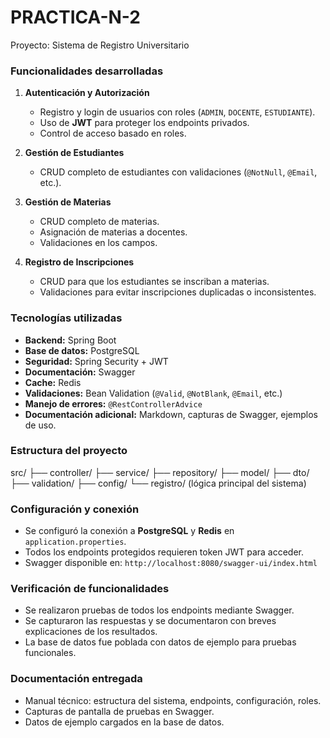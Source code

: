 # PRACTICA-N-2

Proyecto: Sistema de Registro Universitario

### Funcionalidades desarrolladas

1. **Autenticación y Autorización**

   * Registro y login de usuarios con roles (`ADMIN`, `DOCENTE`, `ESTUDIANTE`).
   * Uso de **JWT** para proteger los endpoints privados.
   * Control de acceso basado en roles.

2. **Gestión de Estudiantes**

   * CRUD completo de estudiantes con validaciones (`@NotNull`, `@Email`, etc.).

3. **Gestión de Materias**

   * CRUD completo de materias.
   * Asignación de materias a docentes.
   * Validaciones en los campos.

4. **Registro de Inscripciones**

   * CRUD para que los estudiantes se inscriban a materias.
   * Validaciones para evitar inscripciones duplicadas o inconsistentes.


### Tecnologías utilizadas

* **Backend:** Spring Boot
* **Base de datos:** PostgreSQL
* **Seguridad:** Spring Security + JWT
* **Documentación:** Swagger
* **Cache:** Redis
* **Validaciones:** Bean Validation (`@Valid`, `@NotBlank`, `@Email`, etc.)
* **Manejo de errores:** `@RestControllerAdvice`
* **Documentación adicional:** Markdown, capturas de Swagger, ejemplos de uso.



###  Estructura del proyecto


src/
├── controller/
├── service/
├── repository/
├── model/
├── dto/
├── validation/
├── config/
└── registro/ (lógica principal del sistema)

### Configuración y conexión

* Se configuró la conexión a **PostgreSQL** y **Redis** en `application.properties`.
* Todos los endpoints protegidos requieren token JWT para acceder.
* Swagger disponible en:
  `http://localhost:8080/swagger-ui/index.html`

###  Verificación de funcionalidades

* Se realizaron pruebas de todos los endpoints mediante Swagger.
* Se capturaron las respuestas y se documentaron con breves explicaciones de los resultados.
* La base de datos fue poblada con datos de ejemplo para pruebas funcionales.

###  Documentación entregada

* Manual técnico: estructura del sistema, endpoints, configuración, roles.
* Capturas de pantalla de pruebas en Swagger.
* Datos de ejemplo cargados en la base de datos.
